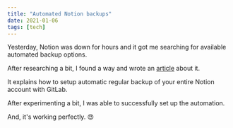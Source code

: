 ```yaml
---
title: "Automated Notion backups"
date: 2021-01-06
tags: [tech]
---
```


Yesterday, Notion was down for hours and it got me searching for available automated backup options.

After researching a bit, I found a way and wrote an [article](https://compile.blog/2021/01/06/automatic-notion-backup/) about it.

It explains how to setup automatic regular backup of your entire Notion account with GitLab.

After experimenting a bit, I was able to successfully set up the automation.

And, it's working perfectly. 😍